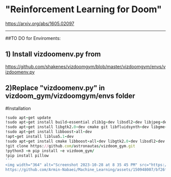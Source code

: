 # "Reinforcement Learning for Doom"
 
https://arxiv.org/abs/1605.02097
_______________________

##TO DO for Enviroments:
## 1) Install  vizdoomenv.py from 
https://github.com/shakenes/vizdoomgym/blob/master/vizdoomgym/envs/vizdoomenv.py
## 2)Replace "**vizdoomenv.py**" in vizdoom_gym/vizdoomgym/envs folder

#Installation

```ruby
!sudo apt-get update
!sudo apt-get install build-essential zlib1g-dev libsdl2-dev libjpeg-dev nasm tar libbz2-dev 
!sudo apt-get install libgtk2.0-dev cmake git libfluidsynth-dev libgme-dev libopenal-dev timidity libwildmidi-dev unzip
!sudo apt-get install libboost-all-dev
!apt-get install liblua5.1-dev
!sudo apt-get install cmake libboost-all-dev libgtk2.0-dev libsdl2-dev python-numpy git
!git clone https://github.com/astronautas/vizdoom_gym.git
!python3 -m pip install -e vizdoom_gym/
!pip install pillow
'''
<img width="364" alt="Screenshot 2023-10-28 at 8 35 45 PM" src="https://github.com/Armin-Nabaei/Machine_Learning/assets/150948007/253836ec-83c7-48af-a26d-9e13472d8278">
https://github.com/Armin-Nabaei/Machine_Learning/assets/150948007/bf26f527-cd35-449b-a71b-7be0aad3ecd7


